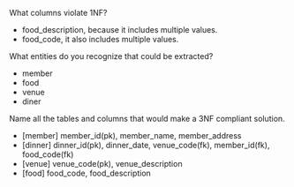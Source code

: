 What columns violate 1NF?
* food_description, because it includes multiple values.
* food_code, it also includes multiple values.

What entities do you recognize that could be extracted?
* member
* food
* venue
* diner

Name all the tables and columns that would make a 3NF compliant solution.
* [member] member_id(pk), member_name, member_address
* [dinner] dinner_id(pk), dinner_date, venue_code(fk), member_id(fk), food_code(fk)
* [venue] venue_code(pk), venue_description
* [food] food_code, food_description


